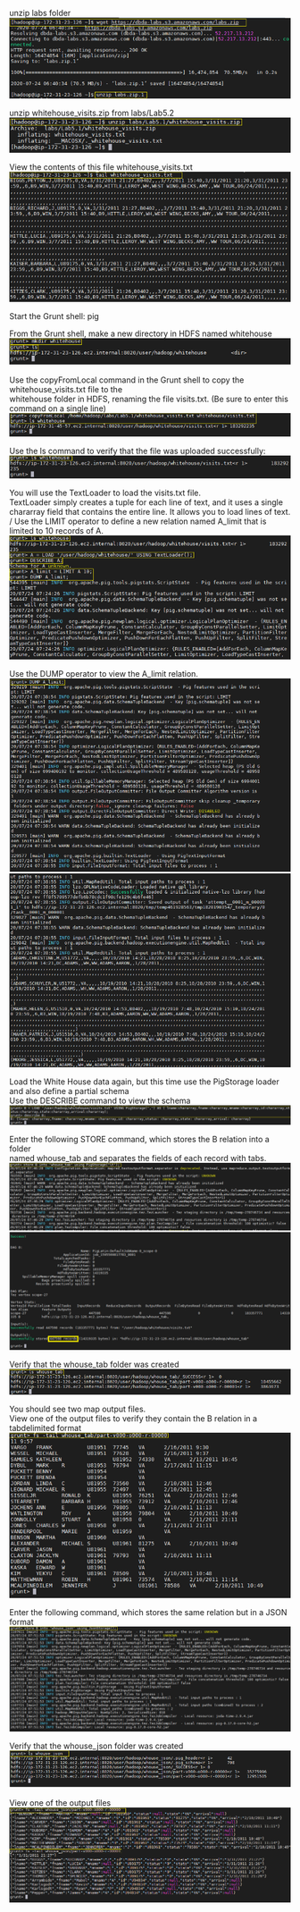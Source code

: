 unzip labs folder
![](https://github.com/pritammajgaonkar/assignments026/blob/Big-data/big%20data/images/1/1.PNG)

unzip whitehouse_visits.zip from labs/Lab5.2
![](https://github.com/pritammajgaonkar/assignments026/blob/Big-data/big%20data/images/1/2.PNG)

View the contents of this file whitehouse_visits.txt
![](https://github.com/pritammajgaonkar/assignments026/blob/Big-data/big%20data/images/1/3.PNG)

Start the Grunt shell:
pig

From the Grunt shell, make a new directory in HDFS named whitehouse
![](https://github.com/pritammajgaonkar/assignments026/blob/Big-data/big%20data/images/1/4.PNG)

Use the copyFromLocal command in the Grunt shell to copy the whitehouse_visits.txt file to the <br/>
whitehouse folder in HDFS, renaming the file visits.txt. (Be sure to enter this command on a single line)
![](https://github.com/pritammajgaonkar/assignments026/blob/Big-data/big%20data/images/1/5.PNG)

Use the ls command to verify that the file was uploaded successfully:
![](https://github.com/pritammajgaonkar/assignments026/blob/Big-data/big%20data/images/1/6.PNG)

You will use the TextLoader to load the visits.txt file. <br/>
TextLoader simply creates a tuple for each line of text, and it uses a single <br/>
chararray field that contains the entire line. It allows you to load lines of text.<br>/
Use the LIMIT operator to define a new relation named A_limit that is limited to 10 records of A.
![](https://github.com/pritammajgaonkar/assignments026/blob/Big-data/big%20data/images/1/7.PNG)

Use the DUMP operator to view the A_limit relation.
![](https://github.com/pritammajgaonkar/assignments026/blob/Big-data/big%20data/images/1/8.1.PNG)
![](https://github.com/pritammajgaonkar/assignments026/blob/Big-data/big%20data/images/1/8.2.PNG)

Load the White House data again, but this time use the PigStorage loader and also define a partial schema <br/>
Use the DESCRIBE command to view the schema
![](https://github.com/pritammajgaonkar/assignments026/blob/Big-data/big%20data/images/1/9.PNG)

Enter the following STORE command, which stores the B relation into a folder <br/>
named whouse_tab and separates the fields of each record with tabs.
![](https://github.com/pritammajgaonkar/assignments026/blob/Big-data/big%20data/images/1/10.1.PNG)
![](https://github.com/pritammajgaonkar/assignments026/blob/Big-data/big%20data/images/1/10.2.PNG)

Verify that the whouse_tab folder was created
![](https://github.com/pritammajgaonkar/assignments026/blob/Big-data/big%20data/images/1/11.PNG)

You should see two map output files. <br/>
View one of the output files to verify they contain the B relation in a tabdelimited format
![](https://github.com/pritammajgaonkar/assignments026/blob/Big-data/big%20data/images/1/12.PNG)

Enter the following command, which stores the same relation but in a JSON format
![](https://github.com/pritammajgaonkar/assignments026/blob/Big-data/big%20data/images/1/13.1.PNG)

Verify that the whouse_json folder was created
![](https://github.com/pritammajgaonkar/assignments026/blob/Big-data/big%20data/images/1/14.PNG)

View one of the output files
![](https://github.com/pritammajgaonkar/assignments026/blob/Big-data/big%20data/images/1/15.PNG)




